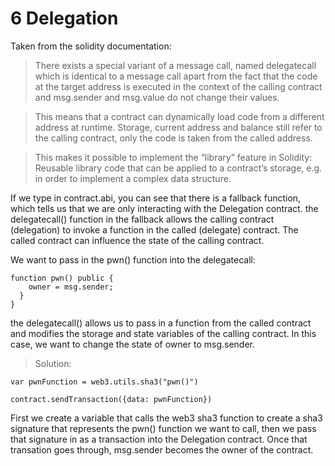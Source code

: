 # 6 Delegation


Taken from the solidity documentation: 
>There exists a special variant of a message call, named delegatecall which is identical to a message call apart from the fact that the code at the target address is executed in the context of the calling contract and msg.sender and msg.value do not change their values.

>This means that a contract can dynamically load code from a different address at runtime. Storage, current address and balance still refer to the calling contract, only the code is taken from the called address.

>This makes it possible to implement the “library” feature in Solidity: Reusable library code that can be applied to a contract’s storage, e.g. in order to implement a complex data structure.


If we type in contract.abi, you can see that there is a fallback function, which tells us that we are only interacting with the Delegation contract. the delegatecall() function in the fallback allows the calling contract (delegation) to invoke a function in the called (delegate) contract. The called contract can influence the state of the calling contract. 

We want to pass in the pwn() function into the delegatecall: 

```  
function pwn() public {
    owner = msg.sender;
  }
}
```
the delegatecall() allows us to pass in a function from the called contract and modifies the storage and state variables of the calling contract. In this case, we want to change the state of owner to msg.sender. 

>Solution: 

```
var pwnFunction = web3.utils.sha3("pwn()")

contract.sendTransaction({data: pwnFunction})
```

First we create a variable that calls the web3 sha3 function to create a sha3 signature that represents the pwn() function we want to call, then we pass that signature in as a transaction into the Delegation contract. Once that transation goes through, msg.sender becomes the owner of the contract. 
